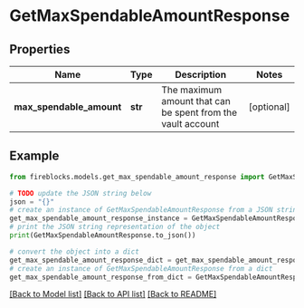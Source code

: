 # GetMaxSpendableAmountResponse


## Properties

Name | Type | Description | Notes
------------ | ------------- | ------------- | -------------
**max_spendable_amount** | **str** | The maximum amount that can be spent from the vault account | [optional] 

## Example

```python
from fireblocks.models.get_max_spendable_amount_response import GetMaxSpendableAmountResponse

# TODO update the JSON string below
json = "{}"
# create an instance of GetMaxSpendableAmountResponse from a JSON string
get_max_spendable_amount_response_instance = GetMaxSpendableAmountResponse.from_json(json)
# print the JSON string representation of the object
print(GetMaxSpendableAmountResponse.to_json())

# convert the object into a dict
get_max_spendable_amount_response_dict = get_max_spendable_amount_response_instance.to_dict()
# create an instance of GetMaxSpendableAmountResponse from a dict
get_max_spendable_amount_response_from_dict = GetMaxSpendableAmountResponse.from_dict(get_max_spendable_amount_response_dict)
```
[[Back to Model list]](../README.md#documentation-for-models) [[Back to API list]](../README.md#documentation-for-api-endpoints) [[Back to README]](../README.md)


